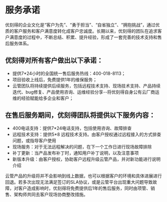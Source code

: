 # 服务承诺
优刻得的企业文化是“客户为先”、“勇于担当”、“自省独立”、“拥抱挑战”，通过优质的客户服务和客户满意度转化成客户忠诚度。长期以来，优刻得的团队在追求客户满意度的过程中，不断总结、积累、提升经验，形成了一套完善的技术支持和售后服务体系。

## 优刻得对所有客户做出以下承诺：
- 提供7*24小时的全国统一售后服务热线：400-018-8113；
- 项目验收上线后，免费提供1年的维保服务；
- 云管团队将持续提供后续服务，包括远程技术支持、现场技术支持、产品持续迭代、bug修复、产品使用咨询、运维经验分享--将优刻得自身公有云厂商运维的经验赋能给多企业和客户；


## 在售后服务期间，优刻得团队将提供以下服务内容：
- 400电话支持：提供7*24电话支持，包括使用咨询、故障排查
- 远程技术支持：提供5*8 远程技术支持。由客户授权通过远程接入的方式排查问题，或指导客户使用
- 现场服务：对于无法远程解决的问题，在下一个工作日进行现场故障排除
- 补丁更新：当产品发布补丁时，通知用户补丁说明，以及注意事项
- 新版本升级：由客户授权，协助客户远程升级云管产品，并对新功能进行说明介绍

云管产品的升级将并不会影响到线上数据，也可以根据客户的环境和具体进展进行回退。若多次出现无法满足签订的SLA协议，或是云管平台出现重大问题导致故障，对客户造成影响时，优刻得将免费提供后1年的售后服务，同时由项管、销售、架构师共同去客户现场协商整改措施。
